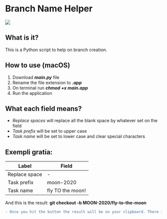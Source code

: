 # Branch Name Helper
![](https://i.ibb.co/p0LQ897/Screen-Shot-2020-10-23-at-9-43-25-AM.png)

## What is it?

This is a Python script to help on branch creation.

## How to use (macOS)

1. Download *__main.py__* file
1. Rename the file extension to *__.app__*
1. On terminal run *__chmod +x main.app__*
1. Run the application

## What each field means?

* _Replace spaces_ will replace all the blank space by whatever set on the field
* _Task prefix_ will be set to upper case
* _Task name_ will be set to lower case and clear special characters

## Exempli gratia:

Label | Field
------------ | -------------
Replace space | -
Task prefix | moon-2020
Task name | fly TO the moon!

And this is the result: **git checkout -b MOON-2020/fly-to-the-moon**
```diff
- Once you hit the button the result will be on your clipboard. There is no feedback!
```
